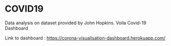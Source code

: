# COVID19
Data analysis on dataset provided by John Hopkins.
Voila Covid-19 Dashboard

Link to dashboard : https://corona-visualisation-dashboard.herokuapp.com/
